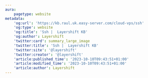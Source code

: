 ```yaml
---
aura:
    pagetype: website
metadata:
    'og:url': 'https://kb.raul.uk.easy-server.com/cloud-vps/ssh'
    'og:type': website
    'og:title': 'Ssh |  Layershift KB'
    'og:author': Layershift
    'twitter:card': summary_large_image
    'twitter:title': 'Ssh |  Layershift KB'
    'twitter:site': '@layershift'
    'twitter:creator': '@layershift'
    'article:published_time': '2023-10-10T09:43:51+01:00'
    'article:modified_time': '2023-10-10T09:43:51+01:00'
    'article:author': Layershift
---
```


